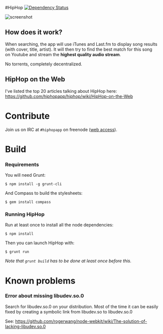 #HipHop [![Dependency Status](https://david-dm.org/hiphopapp/hiphop.svg?theme=shields.io)](https://david-dm.org/hiphopapp/hiphop)

![screenshot](http://gethiphop.net/images/github_screenshot.png)

## How does it work?

When searching, the app will use iTunes and Last.fm to display song results (with cover, title, artist). It will then try to find the best match for this song on Youtube and stream the **highest quality audio stream**.

No torrents, completely decentralized.

## HipHop on the Web

I've listed the top 20 articles talking about HipHop here:
https://github.com/hiphopapp/hiphop/wiki/HipHop-on-the-Web

# Contribute

Join us on IRC at `#hiphopapp` on freenode ([web access](http://webchat.freenode.net/?channels=hiphopapp)).

# Build

### Requirements
    
You will need Grunt:

	$ npm install -g grunt-cli

And Compass to build the stylesheets:

	$ gem install compass

### Running HipHop

Run at least once to install all the node dependencies:

	$ npm install

Then you can launch HipHop with:

	$ grunt run

_Note that `grunt build` has to be done at least once before this._

# Known problems

### Error about missing libudev.so.0

Search for libudev.so.0 on your distribution. Most of the time it can be easily fixed by creating a symbolic link from libudev.so to libudev.so.0

See: https://github.com/rogerwang/node-webkit/wiki/The-solution-of-lacking-libudev.so.0
